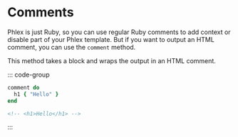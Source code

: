 # Comments

Phlex is just Ruby, so you can use regular Ruby comments to add context or disable part of your Phlex template. But if you want to output an HTML comment, you can use the `comment` method.

This method takes a block and wraps the output in an HTML comment.

::: code-group

```ruby [Phlex]
comment do
  h1 { "Hello" }
end
```

```html [HTML]
<!-- <h1>Hello</h1> -->
```

:::
